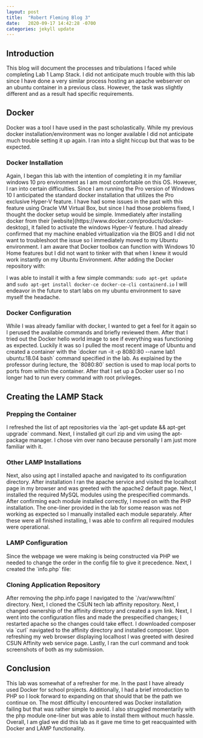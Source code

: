```yaml
---
layout: post
title:  "Robert Fleming Blog 3"
date:   2020-09-17 14:42:28 -0700
categories: jekyll update
---
```



<h2>Introduction</h2>
This blog will document the processes and tribulations I faced while completing Lab 1 Lamp Stack. I did not anticipate much trouble with this lab since I have done a very similar process hosting an apache webserver on an ubuntu container in a previous class. However, the task was slightly different and as a result had specific requirements. 

<h2>Docker</h2>
Docker was a tool I have used in the past scholastically. While my previous docker installation/environment was no longer available I did not anticipate much trouble setting it up again. I ran into a slight hiccup but that was to be expected.

<h3>Docker Installation</h3>
Again, I began this lab with the intention of completing it in my familiar windows 10 pro environment as I am most comfortable on this OS. However, I ran into certain difficulties. Since I am running the Pro version of Windows 10 I anticipated the standard docker installation that utilizes the Pro exclusive Hyper-V feature. I have had some issues in the past with this feature using Oracle VM Virtual Box, but since I had those problems fixed, I thought the docker setup would be simple. Immediately after installing docker from their [website](https://www.docker.com/products/docker-desktop), it failed to activate the windows Hyper-V feature. 
I had already confirmed that my machine enabled virtualization via the BIOS and I did not want to troubleshoot the issue so I immediately moved to my Ubuntu environment. I am aware that Docker toolbox can function with Windows 10 Home features but I did not want to tinker with that when I knew it would work instantly on my Ubuntu Environment. After adding the Docker repository with:



I was able to install it with a few simple commands: `sudo apt-get update` and `sudo apt-get install docker-ce docker-ce-cli containerd.io` I will endeavor in the future to start labs on my ubuntu environment to save myself the headache.

<h3>Docker Configuration</h3>
While I was already familiar with docker, I wanted to get a feel for it again so I perused the available commands and briefly reviewed them. After that I tried out the Docker hello world image to see if everything was functioning as expected. Luckily it was so I pulled the most recent image of Ubuntu and created a container with the `docker run -it -p 8080:80 --name lab1 ubuntu:18.04 bash` command specified in the lab. As explained by the professor during lecture, the `8080:80` section is used to map local ports to ports from within the container. After that I set up a Docker user so I no longer had to run every command with root privileges.


<br/>
<h2>Creating the LAMP Stack</h2>

<h3>Prepping the Container</h3>
I refreshed the list of apt repositories via the `apt-get update && apt-get upgrade` command. Next, I installed git curl zip and vim using the apt-package manager. I chose vim over nano because personally I am just more familiar with it. 

<h3>Other LAMP Installations</h3>
Next, also using apt I installed apache and navigated to its configuration directory. After installation I ran the apache service and visited the localhost page in my browser and was greeted with the apache2 default page. Next, I installed the required MySQL modules using the prespecified commands. After confirming each module installed correctly, I moved on with the PHP installation. The one-liner provided in the lab for some reason was not working as expected so I manually installed each module separately. After these were all finished installing, I was able to confirm all required modules were operational. 

<h3>LAMP Configuration</h3>
Since the webpage we were making is being constructed via PHP we needed to change the order in the config file to give it precedence. Next, I created the `info.php` file:


<h3>Cloning Application Repository</h3>
After removing the php.info page I navigated to the `/var/www/html` directory. Next, I cloned the CSUN tech lab affinity repository. Next, I changed ownership of the affinity directory and created a sym link. Next, I went into the configuration files and made the prespecified changes; I restarted apache so the changes could take effect. I downloaded composer via `curl` navigated to the affinity directory and installed composer. Upon refreshing my web browser displaying localhost I was greeted with desired CSUN Affinity web service page. Lastly, I ran the curl command and took screenshots of both as my submission.

<br/>
<h2>Conclusion</h2>
This lab was somewhat of a refresher for me. In the past I have already used Docker for school projects. Additionally, I had a brief introduction to PHP so I look forward to expanding on that should that be the path we continue on. The most difficulty I encountered was Docker installation failing but that was rather simple to avoid. I also struggled momentarily with the php module one-liner but was able to install them without much hassle. Overall, I am glad we did this lab as it gave me time to get reacquainted with Docker and LAMP functionality.